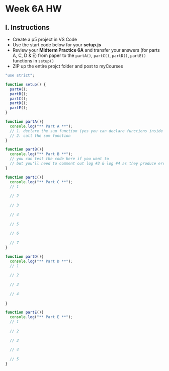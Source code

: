 # Week 6A HW


## I. Instructions

- Create a p5 project in VS Code
- Use the start code below for your **setup.js**
- Review your **Midterm Practice 6A** and transfer your answers (for parts A, C, D & E) from paper to the `partA()`, `partC()`, `partD()`, `partE()` functions in `setup()`  
- ZIP up the entire projct folder and post to myCourses

```js
"use strict";

function setup() {
  partA();
  partB();
  partC();
  partD();
  partE();
}

function partA(){
  console.log("** Part A **");
  // 1. declare the sum function (yes you can declare functions inside of functions)
  // 2. call the sum function
}

function partB(){
  console.log("** Part B **");
  // you can test the code here if you want to
  // but you'll need to comment out log #3 & log #4 as they produce errors
}

function partC(){
  console.log("** Part C **");
  // 1
  
  // 2
  
  // 3
  
  // 4
  
  // 5
  
  // 6
  
  // 7
}

function partD(){
  console.log("** Part D **");
  // 1
  
  // 2
  
  // 3
  
  // 4
  
}

function partE(){
  console.log("** Part E **");
  // 1
  
  // 2
  
  // 3
  
  // 4
  
  // 5
}


```
